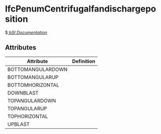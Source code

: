 IfcPenumCentrifugalfandischargeposition
=======================================
$[ _bSI
Documentation_](https://standards.buildingsmart.org/IFC/DEV/IFC4_2/FINAL/HTML/schema//pset/penum_centrifugalfandischargeposition.htm)


Attributes
----------
| Attribute         | Definition   |
|-------------------|--------------|
| BOTTOMANGULARDOWN |              |
| BOTTOMANGULARUP   |              |
| BOTTOMHORIZONTAL  |              |
| DOWNBLAST         |              |
| TOPANGULARDOWN    |              |
| TOPANGULARUP      |              |
| TOPHORIZONTAL     |              |
| UPBLAST           |              |
